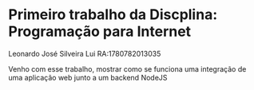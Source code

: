 # Primeiro trabalho da Discplina: Programação para Internet

Leonardo José Silveira Lui      RA:1780782013035

Venho com esse trabalho, mostrar como se funciona uma integração de uma aplicação web junto a um backend NodeJS